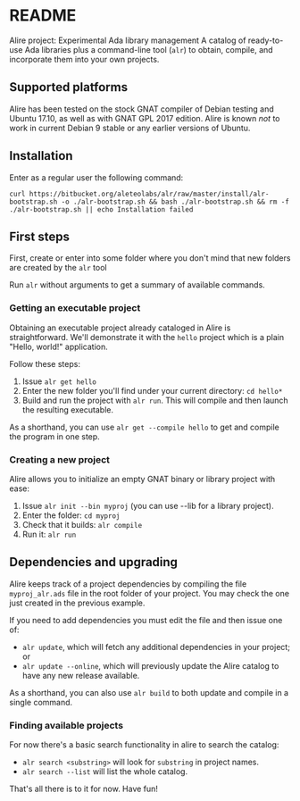 # README #
Alire project: Experimental Ada library management
A catalog of ready-to-use Ada libraries plus a command-line tool (```alr```) to obtain, compile, and incorporate them into your own projects.

## Supported platforms ##
Alire has been tested on the stock GNAT compiler of Debian testing and Ubuntu 17.10, as well as with GNAT GPL 2017 edition.
Alire is known _not_ to work in current Debian 9 stable or any earlier versions of Ubuntu.

## Installation ##
Enter as a regular user the following command:

    curl https://bitbucket.org/aleteolabs/alr/raw/master/install/alr-bootstrap.sh -o ./alr-bootstrap.sh && bash ./alr-bootstrap.sh && rm -f ./alr-bootstrap.sh || echo Installation failed
    
## First steps ##
First, create or enter into some folder where you don't mind that new folders are created by the ```alr``` tool

Run ```alr``` without arguments to get a summary of available commands.

### Getting an executable project ###
Obtaining an executable project already cataloged in Alire is straightforward. We'll demonstrate it with the ```hello``` project which is a plain "Hello, world!" application.

Follow these steps:
1. Issue ```alr get hello```
2. Enter the new folder you'll find under your current directory: ```cd hello*```
3. Build and run the project with ```alr run```. This will compile and then launch the resulting executable.

As a shorthand, you can use ```alr get --compile hello``` to get and compile the program in one step.

### Creating a new project ###
Alire allows you to initialize an empty GNAT binary or library project with ease:
1. Issue ```alr init --bin myproj``` (you can use --lib for a library project).
2. Enter the folder: ```cd myproj```
3. Check that it builds: ```alr compile```
4. Run it: ```alr run```

## Dependencies and upgrading ##
Alire keeps track of a project dependencies by compiling the file ```myproj_alr.ads``` file in the root folder of your project. You may check the one just created in the previous example.

If you need to add dependencies you must edit the file and then issue one of:
* ```alr update```, which will fetch any additional dependencies in your project; or
* ```alr update --online```, which will previously update the Alire catalog to have any new release available.

As a shorthand, you can also use ```alr build``` to both update and compile in a single command.

### Finding available projects ###
For now there's a basic search functionality in alire to search the catalog:
* ```alr search <substring>``` will look for ```substring``` in project names.
* ```alr search --list``` will list the whole catalog.

That's all there is to it for now. Have fun! 
